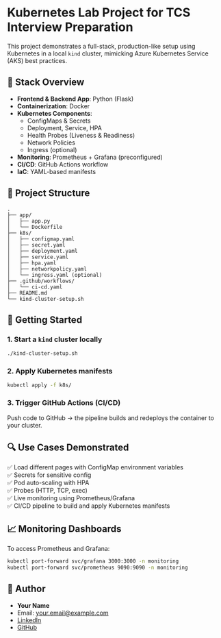 # Kubernetes Lab Project for TCS Interview Preparation

This project demonstrates a full-stack, production-like setup using Kubernetes in a local `kind` cluster, mimicking Azure Kubernetes Service (AKS) best practices.

## 🔧 Stack Overview

- **Frontend & Backend App**: Python (Flask)
- **Containerization**: Docker
- **Kubernetes Components**:
  - ConfigMaps & Secrets
  - Deployment, Service, HPA
  - Health Probes (Liveness & Readiness)
  - Network Policies
  - Ingress (optional)
- **Monitoring**: Prometheus + Grafana (preconfigured)
- **CI/CD**: GitHub Actions workflow
- **IaC**: YAML-based manifests

## 📁 Project Structure

```
.
├── app/
│   ├── app.py
│   └── Dockerfile
├── k8s/
│   ├── configmap.yaml
│   ├── secret.yaml
│   ├── deployment.yaml
│   ├── service.yaml
│   ├── hpa.yaml
│   ├── networkpolicy.yaml
│   └── ingress.yaml (optional)
├── .github/workflows/
│   └── ci-cd.yaml
├── README.md
└── kind-cluster-setup.sh
```

## 🚀 Getting Started

### 1. Start a `kind` cluster locally

```bash
./kind-cluster-setup.sh
```

### 2. Apply Kubernetes manifests

```bash
kubectl apply -f k8s/
```

### 3. Trigger GitHub Actions (CI/CD)

Push code to GitHub → the pipeline builds and redeploys the container to your cluster.

## 🔍 Use Cases Demonstrated

✅ Load different pages with ConfigMap environment variables  
✅ Secrets for sensitive config  
✅ Pod auto-scaling with HPA  
✅ Probes (HTTP, TCP, exec)  
✅ Live monitoring using Prometheus/Grafana  
✅ CI/CD pipeline to build and apply Kubernetes manifests  

## 📈 Monitoring Dashboards

To access Prometheus and Grafana:

```bash
kubectl port-forward svc/grafana 3000:3000 -n monitoring
kubectl port-forward svc/prometheus 9090:9090 -n monitoring
```

## 📌 Author

- **Your Name**
- Email: your.email@example.com
- [LinkedIn](https://linkedin.com/in/yourprofile)
- [GitHub](https://github.com/yourusername)
